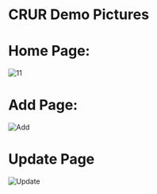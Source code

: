 </t><h1 colour='#0969DA'>CRUR Demo Pictures</h1>
<h1>Home Page:</h1>

![11](https://github.com/thofazzolhossen/CRUD_App/assets/69817824/56bd18e1-f87b-4a6b-aeb8-c0568f852a9a)

<h1>Add Page:</h1>

![Add](https://github.com/thofazzolhossen/CRUD_App/assets/69817824/33246e45-8c58-4d70-bc0d-7e1ea9033829)

<h1>Update Page</h1>

![Update](https://github.com/thofazzolhossen/CRUD_App/assets/69817824/16c673ed-7a44-42a6-a8f5-554f283388f7)

